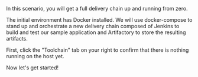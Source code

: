 In this scenario, you will get a full delivery chain up and running from zero.

The initial environment has Docker installed. We will use docker-compose to stand up and orchestrate a new delivery chain composed of Jenkins to build and test our sample application and Artifactory to store the resulting artifacts.

First, click the "Toolchain" tab on your right to confirm that there is nothing running on the host yet.

Now let's get started!